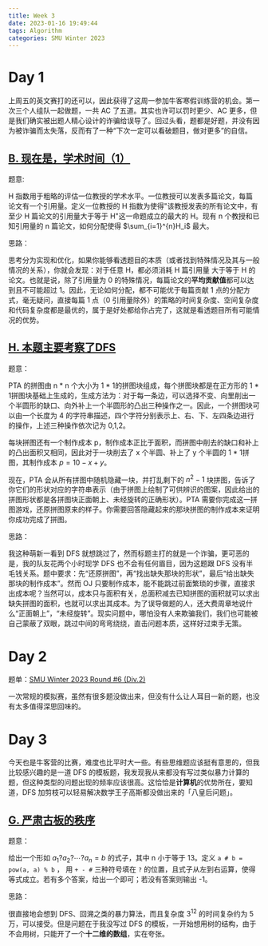 ```yaml
---
title: Week 3
date: 2023-01-16 19:49:44
tags: Algorithm
categories: SMU Winter 2023
---
```


# Day 1 

上周五的英文赛打的还可以，因此获得了这周一参加牛客寒假训练营的机会。第一次三个人组队一起做题，一共 AC 了五道。其实也许可以罚时更少、AC 更多，但是我们确实被出题人精心设计的诈骗给误导了。回过头看，题都是好题，并没有因为被诈骗而太失落，反而有了一种“下次一定可以看破题目，做对更多”的自信。<!-- more -->

## [B. 现在是，学术时间（1）](https://ac.nowcoder.com/acm/contest/46800/C) 

题意:

H 指数用于粗略的评估一位教授的学术水平。一位教授可以发表多篇论文，每篇论文有一个引用量。定义一位教授的 H 指数为使得"该教授发表的所有论文中，有至少 H 篇论文的引用量大于等于 H"这一命题成立的最大的 H。现有 n 个教授和已知引用量的 n 篇论文，如何分配使得 $\sum_{i=1}^{n}H_i$ 最大。

思路：

思考分为实现和优化，如果你能够看透题目的本质（或者找到特殊情况及其与一般情况的关系），你就会发现：对于任意 H，都必须消耗 H 篇引用量 大于等于 H 的论文。也就是说，除了引用量为 0 的特殊情况，每篇论文的**平均贡献值**都可以达到且不可能超过 1。因此，无论如何分配，都不可能优于每篇贡献 1 点的分配方式，毫无疑问，直接每篇 1 点（0 引用量除外）的策略的时间复杂度、空间复杂度和代码复杂度都是最优的，属于是好处都给你占完了，这就是看透题目所有可能情况的优势。

## [H. 本题主要考察了DFS](https://ac.nowcoder.com/acm/contest/46800/H) 

题意：

PTA 的拼图由 n * n 个大小为 1 * 1的拼图块组成，每个拼图块都是在正方形的 1 * 1拼图块基础上生成的，生成方法为：对于每一条边，可以选择不变、向里削出一个半圆形的缺口、向外补上一个半圆形的凸出三种操作之一。因此，一个拼图块可以由一个长度为 4 的字符串描述，四个字符分别表示上、右、下、左四条边进行的操作，上述三种操作依次记为 0,1,2。

每块拼图还有一个制作成本 p，制作成本正比于面积，而拼图中削去的缺口和补上的凸出面积又相同，因此对于一块削去了 x 个半圆、补上了 y 个半圆的 1 * 1拼图，其制作成本 $p=10−x+y$。

现在，PTA 会从所有拼图中随机隐藏一块，并打乱剩下的 $n^2-1$ 块拼图，告诉了你它们的形状对应的字符串表示（由于拼图上绘制了可供辨识的图案，因此给出的拼图形状都是各拼图块正面朝上、未经旋转的正确形状）。PTA 需要你完成这一拼图游戏，还原拼图原来的样子。你需要回答隐藏起来的那块拼图的制作成本来证明你成功完成了拼图。

思路：

我这种萌新一看到 DFS 就想跳过了，然而标题主打的就是一个诈骗，更可恶的是，我的队友花两个小时现学 DFS 也不会有任何眉目，因为这题跟 DFS 没有半毛钱关系。题中要求：先“还原拼图”，再“找出缺失那块的形状”，最后“给出缺失那块的制作成本”。然而 OJ 只要制作成本，能不能跳过前面繁琐的步骤，直接求出成本呢？当然可以，成本只与面积有关，总面积减去已知拼图的面积就可以求出缺失拼图的面积，也就可以求出其成本。为了误导做题的人，还大费周章地说什么“正面朝上”，“未经旋转”。现实问题中，哪怕没有人来欺骗我们，我们也可能被自己蒙蔽了双眼，跳过中间的弯弯绕绕，直击问题本质，这样好过束手无策。

# Day 2

题单：[SMU Winter 2023 Round #6 (Div.2)](https://codeforces.com/group/L9GOcnr1dm/contest/422378) 

一次常规的模拟赛，虽然有很多题没做出来，但没有什么让人耳目一新的题，也没有太多值得深思回味的。

# Day 3

今天也是牛客营的比赛，难度也比平时大一些。有些思维题应该挺有意思的，但我比较感兴趣的是一道 DFS 的模板题，我发现我从来都没有写过类似暴力计算的题，但这种类型的问题出现的频率应该很高。这恰恰是**计算机**的优势所在，要知道，DFS 加剪枝可以轻易解决数学王子高斯都没做出来的「八皇后问题」。

## [G. 严肃古板的秩序](https://ac.nowcoder.com/acm/contest/46811/G) 

题意：

给出一个形如 $a_1?a_2?\cdots ?a_n=b$ 的式子，其中 n 小于等于 13。定义 `a # b = pow(a, a) % b​` ， 用 `+ - #` 三种符号填在 `?` 的位置，且式子从左到右运算，使得等式成立。若有多个答案，给出一个即可；若没有答案则输出 -1。

思路：

很直接地会想到 DFS、回溯之类的暴力算法，而且复杂度 $3^{12}$ 的时间复杂约为 5 万，可以接受。但是问题在于我没写过 DFS 的模板，一开始想用树的结构，由于不会用树，只能开了一个**十二维的数组**，实在夸张。